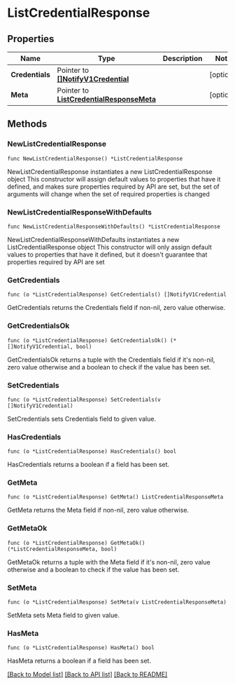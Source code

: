 # ListCredentialResponse

## Properties

Name | Type | Description | Notes
------------ | ------------- | ------------- | -------------
**Credentials** | Pointer to [**[]NotifyV1Credential**](NotifyV1Credential.md) |  | [optional] 
**Meta** | Pointer to [**ListCredentialResponseMeta**](ListCredentialResponse_meta.md) |  | [optional] 

## Methods

### NewListCredentialResponse

`func NewListCredentialResponse() *ListCredentialResponse`

NewListCredentialResponse instantiates a new ListCredentialResponse object
This constructor will assign default values to properties that have it defined,
and makes sure properties required by API are set, but the set of arguments
will change when the set of required properties is changed

### NewListCredentialResponseWithDefaults

`func NewListCredentialResponseWithDefaults() *ListCredentialResponse`

NewListCredentialResponseWithDefaults instantiates a new ListCredentialResponse object
This constructor will only assign default values to properties that have it defined,
but it doesn't guarantee that properties required by API are set

### GetCredentials

`func (o *ListCredentialResponse) GetCredentials() []NotifyV1Credential`

GetCredentials returns the Credentials field if non-nil, zero value otherwise.

### GetCredentialsOk

`func (o *ListCredentialResponse) GetCredentialsOk() (*[]NotifyV1Credential, bool)`

GetCredentialsOk returns a tuple with the Credentials field if it's non-nil, zero value otherwise
and a boolean to check if the value has been set.

### SetCredentials

`func (o *ListCredentialResponse) SetCredentials(v []NotifyV1Credential)`

SetCredentials sets Credentials field to given value.

### HasCredentials

`func (o *ListCredentialResponse) HasCredentials() bool`

HasCredentials returns a boolean if a field has been set.

### GetMeta

`func (o *ListCredentialResponse) GetMeta() ListCredentialResponseMeta`

GetMeta returns the Meta field if non-nil, zero value otherwise.

### GetMetaOk

`func (o *ListCredentialResponse) GetMetaOk() (*ListCredentialResponseMeta, bool)`

GetMetaOk returns a tuple with the Meta field if it's non-nil, zero value otherwise
and a boolean to check if the value has been set.

### SetMeta

`func (o *ListCredentialResponse) SetMeta(v ListCredentialResponseMeta)`

SetMeta sets Meta field to given value.

### HasMeta

`func (o *ListCredentialResponse) HasMeta() bool`

HasMeta returns a boolean if a field has been set.


[[Back to Model list]](../README.md#documentation-for-models) [[Back to API list]](../README.md#documentation-for-api-endpoints) [[Back to README]](../README.md)


